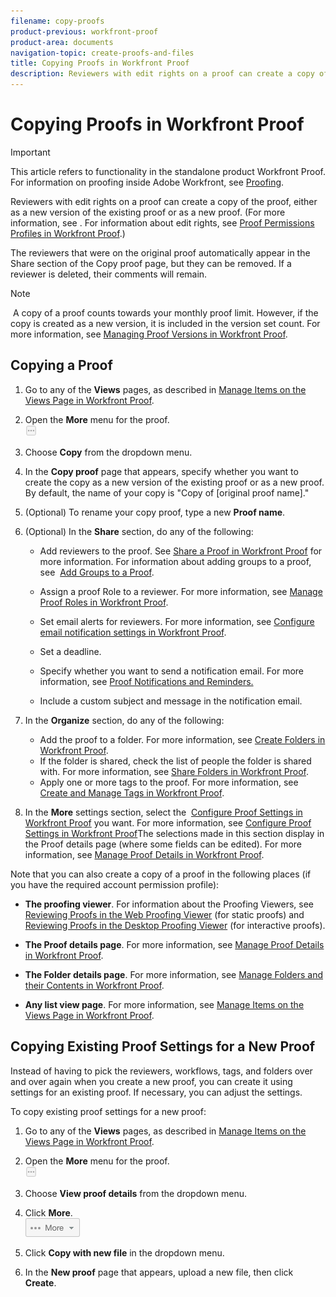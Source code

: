```yaml
---
filename: copy-proofs
product-previous: workfront-proof
product-area: documents
navigation-topic: create-proofs-and-files
title: Copying Proofs in Workfront Proof
description: Reviewers with edit rights on a proof can create a copy of the proof, either as a new version of the existing proof or as a new proof. (For more information, see . For information about edit rights, see Proof Permissions Profiles in Workfront Proof.)
---
```


# Copying Proofs in Workfront Proof

>[!IMPORTANT]
>
>This article refers to functionality in the standalone product Workfront Proof. For information on proofing inside Adobe Workfront, see [Proofing](../../../review-and-approve-work/proofing/proofing.md).

Reviewers with edit rights on a proof can create a copy of the proof, either as a new version of the existing proof or as a new proof. (For more information, see . For information about edit rights, see [Proof Permissions Profiles in Workfront Proof](../../../workfront-proof/wp-acct-admin/account-settings/proof-perm-profiles-in-wp.md).)

The reviewers that were on the original proof automatically appear in the Share section of the Copy proof page, but they can be removed. If a reviewer is deleted, their comments will remain.

>[!NOTE]
>
>&nbsp;A copy of a proof counts towards your monthly proof limit. However, if the copy is created as a new version, it is included in the version set count. For more information, see [Managing Proof Versions in Workfront Proof](../../../workfront-proof/wp-work-proofsfiles/manage-your-work/manage-proof-versions.md).

## Copying a Proof

1. Go to any of the **Views** pages, as described in [Manage Items on the Views Page in Workfront Proof](../../../workfront-proof/wp-work-proofsfiles/manage-your-work/manage-items-on-views-page.md).

1. Open the **More** menu for the proof.  
   ![](assets/more-button-small.png)

1. Choose **Copy** from the dropdown menu.
1. In the **Copy proof** page that appears, specify whether you want to create the&nbsp;copy as a new version of the existing proof or as a new proof.  
   By default, the name of your copy is "Copy of [original proof name]."

1. (Optional) To rename your copy proof, type a new&nbsp;**Proof name**.
1. (Optional) In the **Share** section, do any of the following:

   * Add reviewers to the proof. See [Share a Proof in Workfront Proof](../../../workfront-proof/wp-work-proofsfiles/share-proofs-and-files/share-proof.md) for more information. For information about adding groups to a proof, see&nbsp; [Add Groups to a Proof](../../../workfront-proof/wp-mnguserscontacts/groups/add-groups.md).
   
   * Assign a proof Role to a reviewer. For more information, see [Manage Proof Roles in Workfront Proof](../../../workfront-proof/wp-work-proofsfiles/share-proofs-and-files/manage-proof-roles.md).
   * Set email alerts for reviewers. For more information, see [Configure email notification settings in Workfront Proof](../../../workfront-proof/wp-emailsntfctns/email-alerts/config-email-notification-settings-wp.md).
   * Set a deadline. 
   * Specify whether you want to send a notification email.&nbsp;For more information, see [Proof Notifications and Reminders.](https://support.workfront.com/hc/en-us/sections/115000920788-Proof-notifications-and-reminders)
   * Include a custom subject and message in the notification email.

1. In the **Organize** section, do any of the following:

   * Add the proof to a folder. For more information, see [Create Folders in Workfront Proof](../../../workfront-proof/wp-work-proofsfiles/organize-your-work/create-folders.md).
   * If the folder is shared, check the list of people the folder is shared with. For more information, see [Share Folders in Workfront Proof](../../../workfront-proof/wp-work-proofsfiles/organize-your-work/share-folders.md).
   * Apply one or more tags to the proof. For more information, see [Create and Manage Tags in Workfront Proof](../../../workfront-proof/wp-work-proofsfiles/organize-your-work/create-and-manage-tags.md).

1. In the **More** settings section, select the&nbsp; [Configure Proof Settings in Workfront Proof](../../../workfront-proof/wp-work-proofsfiles/manage-your-work/configure-proof-settings.md)&nbsp;you want. For more information, see [Configure Proof Settings in Workfront Proof](../../../workfront-proof/wp-work-proofsfiles/manage-your-work/configure-proof-settings.md)The selections made in this section display in the Proof details page (where some fields can be edited). For more information, see [Manage Proof Details in Workfront Proof](../../../workfront-proof/wp-work-proofsfiles/manage-your-work/manage-proof-details.md).

Note that you can also create a copy of a proof in the following places (if you have the required account permission profile):

* **The proofing viewer**. For information about the Proofing Viewers, see [Reviewing Proofs in the Web Proofing Viewer](https://support.workfront.com/hc/en-us/sections/115000275214-Reviewing-Proofs-in-the-Web-Proofing-Viewer) (for static proofs) and [Reviewing Proofs in the Desktop Proofing Viewer](https://support.workfront.com/hc/en-us/sections/360000686434-Reviewing-Proofs-in-the-Desktop-Proofing-Viewer) (for interactive proofs).

* **The Proof details page**. For more information, see [Manage Proof Details in Workfront Proof](../../../workfront-proof/wp-work-proofsfiles/manage-your-work/manage-proof-details.md).

* **The Folder details page**. For more information, see [Manage Folders and their Contents in Workfront Proof](../../../workfront-proof/wp-work-proofsfiles/organize-your-work/manage-folders-and-contents.md).

* **Any list view page**. For more information, see [Manage Items on the Views Page in Workfront Proof](../../../workfront-proof/wp-work-proofsfiles/manage-your-work/manage-items-on-views-page.md).

## Copying Existing Proof Settings for a New Proof

Instead of having to pick the reviewers, workflows, tags, and folders over and over again when you create a new proof, you can create it using settings for an existing proof. If necessary, you can adjust the settings.

To copy existing proof settings for a new proof:

1. Go to any of the **Views** pages, as described in [Manage Items on the Views Page in Workfront Proof](../../../workfront-proof/wp-work-proofsfiles/manage-your-work/manage-items-on-views-page.md).

1. Open the **More** menu for the proof.  
   ![](assets/more-button-small.png)

1. Choose **View proof details**&nbsp;from the dropdown menu.
1. Click **More**.  
   ![More_button_text_version.png](assets/more-button-text-version.png)

1. Click **Copy with new file** in the dropdown menu.
1. In the **New proof** page that appears,&nbsp;upload a new file, then click **Create**.

